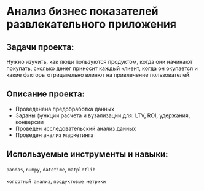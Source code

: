 # Анализ бизнес показателей развлекательного приложения

## Задачи проекта:

Нужно изучить, как люди пользуются продуктом, когда они начинают покупать, сколько денег приносит каждый клиент, когда он окупается и какие факторы отрицательно влияют на привлечение пользователей.

## Описание проекта:

* Проведенена предобработка данных
* Заданы функции расчета и вузализации для: LTV, ROI, удержания, конверсии
* Проведен исследовательский анализ данных 
* Проведен анализ маркетинга

## Используемые инструменты и навыки:

`pandas`, `numpy`, `datetime`, `matplotlib`

`когортный анализ`, `продуктовые метрики`
